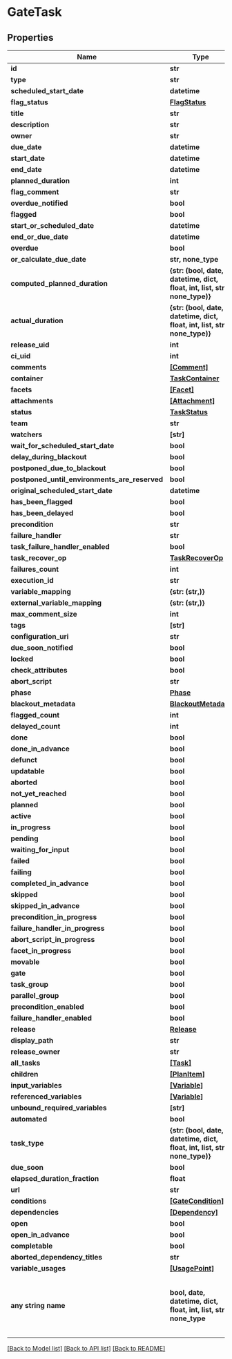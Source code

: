 # GateTask


## Properties
Name | Type | Description | Notes
------------ | ------------- | ------------- | -------------
**id** | **str** |  | [optional] 
**type** | **str** |  | [optional] 
**scheduled_start_date** | **datetime** |  | [optional] 
**flag_status** | [**FlagStatus**](FlagStatus.md) |  | [optional] 
**title** | **str** |  | [optional] 
**description** | **str** |  | [optional] 
**owner** | **str** |  | [optional] 
**due_date** | **datetime** |  | [optional] 
**start_date** | **datetime** |  | [optional] 
**end_date** | **datetime** |  | [optional] 
**planned_duration** | **int** |  | [optional] 
**flag_comment** | **str** |  | [optional] 
**overdue_notified** | **bool** |  | [optional] 
**flagged** | **bool** |  | [optional] 
**start_or_scheduled_date** | **datetime** |  | [optional] 
**end_or_due_date** | **datetime** |  | [optional] 
**overdue** | **bool** |  | [optional] 
**or_calculate_due_date** | **str, none_type** |  | [optional] 
**computed_planned_duration** | **{str: (bool, date, datetime, dict, float, int, list, str, none_type)}** |  | [optional] 
**actual_duration** | **{str: (bool, date, datetime, dict, float, int, list, str, none_type)}** |  | [optional] 
**release_uid** | **int** |  | [optional] 
**ci_uid** | **int** |  | [optional] 
**comments** | [**[Comment]**](Comment.md) |  | [optional] 
**container** | [**TaskContainer**](TaskContainer.md) |  | [optional] 
**facets** | [**[Facet]**](Facet.md) |  | [optional] 
**attachments** | [**[Attachment]**](Attachment.md) |  | [optional] 
**status** | [**TaskStatus**](TaskStatus.md) |  | [optional] 
**team** | **str** |  | [optional] 
**watchers** | **[str]** |  | [optional] 
**wait_for_scheduled_start_date** | **bool** |  | [optional] 
**delay_during_blackout** | **bool** |  | [optional] 
**postponed_due_to_blackout** | **bool** |  | [optional] 
**postponed_until_environments_are_reserved** | **bool** |  | [optional] 
**original_scheduled_start_date** | **datetime** |  | [optional] 
**has_been_flagged** | **bool** |  | [optional] 
**has_been_delayed** | **bool** |  | [optional] 
**precondition** | **str** |  | [optional] 
**failure_handler** | **str** |  | [optional] 
**task_failure_handler_enabled** | **bool** |  | [optional] 
**task_recover_op** | [**TaskRecoverOp**](TaskRecoverOp.md) |  | [optional] 
**failures_count** | **int** |  | [optional] 
**execution_id** | **str** |  | [optional] 
**variable_mapping** | **{str: (str,)}** |  | [optional] 
**external_variable_mapping** | **{str: (str,)}** |  | [optional] 
**max_comment_size** | **int** |  | [optional] 
**tags** | **[str]** |  | [optional] 
**configuration_uri** | **str** |  | [optional] 
**due_soon_notified** | **bool** |  | [optional] 
**locked** | **bool** |  | [optional] 
**check_attributes** | **bool** |  | [optional] 
**abort_script** | **str** |  | [optional] 
**phase** | [**Phase**](Phase.md) |  | [optional] 
**blackout_metadata** | [**BlackoutMetadata**](BlackoutMetadata.md) |  | [optional] 
**flagged_count** | **int** |  | [optional] 
**delayed_count** | **int** |  | [optional] 
**done** | **bool** |  | [optional] 
**done_in_advance** | **bool** |  | [optional] 
**defunct** | **bool** |  | [optional] 
**updatable** | **bool** |  | [optional] 
**aborted** | **bool** |  | [optional] 
**not_yet_reached** | **bool** |  | [optional] 
**planned** | **bool** |  | [optional] 
**active** | **bool** |  | [optional] 
**in_progress** | **bool** |  | [optional] 
**pending** | **bool** |  | [optional] 
**waiting_for_input** | **bool** |  | [optional] 
**failed** | **bool** |  | [optional] 
**failing** | **bool** |  | [optional] 
**completed_in_advance** | **bool** |  | [optional] 
**skipped** | **bool** |  | [optional] 
**skipped_in_advance** | **bool** |  | [optional] 
**precondition_in_progress** | **bool** |  | [optional] 
**failure_handler_in_progress** | **bool** |  | [optional] 
**abort_script_in_progress** | **bool** |  | [optional] 
**facet_in_progress** | **bool** |  | [optional] 
**movable** | **bool** |  | [optional] 
**gate** | **bool** |  | [optional] 
**task_group** | **bool** |  | [optional] 
**parallel_group** | **bool** |  | [optional] 
**precondition_enabled** | **bool** |  | [optional] 
**failure_handler_enabled** | **bool** |  | [optional] 
**release** | [**Release**](Release.md) |  | [optional] 
**display_path** | **str** |  | [optional] 
**release_owner** | **str** |  | [optional] 
**all_tasks** | [**[Task]**](Task.md) |  | [optional] 
**children** | [**[PlanItem]**](PlanItem.md) |  | [optional] 
**input_variables** | [**[Variable]**](Variable.md) |  | [optional] 
**referenced_variables** | [**[Variable]**](Variable.md) |  | [optional] 
**unbound_required_variables** | **[str]** |  | [optional] 
**automated** | **bool** |  | [optional] 
**task_type** | **{str: (bool, date, datetime, dict, float, int, list, str, none_type)}** |  | [optional] 
**due_soon** | **bool** |  | [optional] 
**elapsed_duration_fraction** | **float** |  | [optional] 
**url** | **str** |  | [optional] 
**conditions** | [**[GateCondition]**](GateCondition.md) |  | [optional] 
**dependencies** | [**[Dependency]**](Dependency.md) |  | [optional] 
**open** | **bool** |  | [optional] 
**open_in_advance** | **bool** |  | [optional] 
**completable** | **bool** |  | [optional] 
**aborted_dependency_titles** | **str** |  | [optional] 
**variable_usages** | [**[UsagePoint]**](UsagePoint.md) |  | [optional] 
**any string name** | **bool, date, datetime, dict, float, int, list, str, none_type** | any string name can be used but the value must be the correct type | [optional]

[[Back to Model list]](../README.md#documentation-for-models) [[Back to API list]](../README.md#documentation-for-api-endpoints) [[Back to README]](../README.md)


